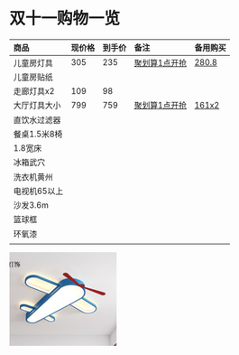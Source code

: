 # 双十一购物一览



| 商品 | 现价格 | 到手价 | 备注 | 备用购买 |
| :--- | :--- | :--- | :--- | :--- |
| 儿童房灯具 | 305 | 235 | [聚划算1点开抢](https://detail.ju.taobao.com/home.htm?spm=a220o.1000855.1998059529.1.5e8612fdUkgnfz&item_id=627447286223&) | [ 280.8](https://detail.tmall.com/item.htm?spm=a1z0d.6639537.1997196601.190.69587484HsK4Pi&id=626813437912&skuId=4448885725441) |
| 儿童房贴纸 |  |  |  |  |
| 走廊灯具x2 | 109 | 98 |  |  |
| 大厅灯具大小 | 799 | 759 | [聚划算1点开抢](https://detail.ju.taobao.com/home.htm?spm=a220o.1000855.1998059529.1.252d29b8Qzt9U6&item_id=586199544809&) | [161x2](https://detail.tmall.com/item.htm?spm=a220m.1000858.1000725.21.27a72e42ntVcDG&id=587926395021&skuId=4293116089130&areaId=370200&user_id=2200674487146&cat_id=2&is_b=1&rn=54ee17e9c686324f4649c857a607a5b3) |
| 直饮水过滤器 |  |  |  |  |
| 餐桌1.5米8椅 |  |  |  |  |
| 1.8宽床 |  |  |  |  |
| 冰箱武穴 |  |  |  |  |
| 洗衣机黄州 |  |  |  |  |
| 电视机65以上 |  |  |  |  |
| 沙发3.6m |  |  |  |  |
| 篮球框 |  |  |  |  |
| 环氧漆 |  |  |  |  |
|  |  |  |  |  |

![&#x513F;&#x7AE5;&#x623F;&#x706F;&#x5177;](.gitbook/assets/image%20%281%29.png)



